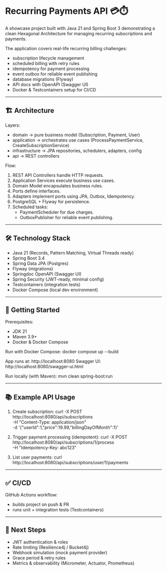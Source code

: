 # Recurring Payments API 💳⏱️

A showcase project built with Java 21 and Spring Boot 3 demonstrating a clean Hexagonal Architecture for managing recurring subscriptions and payments.

The application covers real-life recurring billing challenges:
- subscription lifecycle management
- scheduled billing with retry rules
- idempotency for payment processing
- event outbox for reliable event publishing
- database migrations (Flyway)
- API docs with OpenAPI (Swagger UI)
- Docker & Testcontainers setup for CI/CD

------------------------------------------------------------
🏗️ Architecture
------------------------------------------------------------

Layers:
- domain → pure business model (Subscription, Payment, User)
- application → orchestrates use cases (ProcessPaymentService, CreateSubscriptionService)
- infrastructure → JPA repositories, schedulers, adapters, config
- api → REST controllers

Flow:
1. REST API Controllers handle HTTP requests.
2. Application Services execute business use cases.
3. Domain Model encapsulates business rules.
4. Ports define interfaces.
5. Adapters implement ports using JPA, Outbox, Idempotency.
6. PostgreSQL + Flyway for persistence.
7. Scheduled tasks:
   - PaymentScheduler for due charges.
   - OutboxPublisher for reliable event publishing.

------------------------------------------------------------
🛠️ Technology Stack
------------------------------------------------------------

- Java 21 (Records, Pattern Matching, Virtual Threads ready)
- Spring Boot 3.4
- Spring Data JPA (Postgres)
- Flyway (migrations)
- Springdoc OpenAPI (Swagger UI)
- Spring Security (JWT-ready, minimal config)
- Testcontainers (integration tests)
- Docker Compose (local dev environment)

------------------------------------------------------------
🚀 Getting Started
------------------------------------------------------------

Prerequisites:
- JDK 21
- Maven 3.9+
- Docker & Docker Compose

Run with Docker Compose:
    docker compose up --build

App runs at: http://localhost:8080
Swagger UI:  http://localhost:8080/swagger-ui.html

Run locally (with Maven):
    mvn clean spring-boot:run

------------------------------------------------------------
📚 Example API Usage
------------------------------------------------------------

1. Create subscription:
   curl -X POST http://localhost:8080/api/subscriptions \
     -H "Content-Type: application/json" \
     -d '{"userId":1,"price":19.99,"billingDayOfMonth":1}'

2. Trigger payment processing (idempotent):
   curl -X POST http://localhost:8080/api/subscriptions/1/process \
     -H "Idempotency-Key: abc123"

3. List user payments:
   curl http://localhost:8080/api/subscriptions/user/1/payments

------------------------------------------------------------
✅ CI/CD
------------------------------------------------------------

GitHub Actions workflow:
- builds project on push & PR
- runs unit + integration tests (Testcontainers)

------------------------------------------------------------
🌟 Next Steps
------------------------------------------------------------

- JWT authentication & roles
- Rate limiting (Resilience4j / Bucket4j)
- Webhook simulation (mock payment provider)
- Grace period & retry rules
- Metrics & observability (Micrometer, Actuator, Prometheus)
